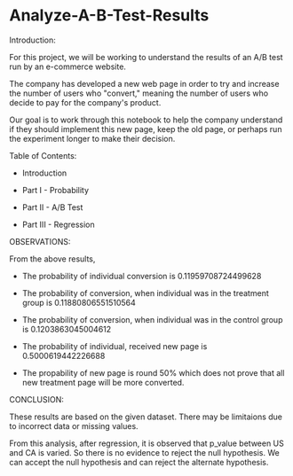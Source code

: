 # Analyze-A-B-Test-Results

Introduction:

For this project, we will be working to understand the results of an A/B test run by an e-commerce website.

The company has developed a new web page in order to try and increase the number of users who "convert," meaning the number of users who decide to pay for the company's product. 

Our goal is to work through this notebook to help the company understand if they should implement this new page, keep the old page, or perhaps run the experiment longer to make their decision.

Table of Contents:

* Introduction

* Part I - Probability

* Part II - A/B Test

* Part III - Regression

OBSERVATIONS:

From the above results,

* The probability of individual conversion is 0.11959708724499628

* The probability of conversion, when individual was in the treatment group is 0.11880806551510564

* The probability of conversion, when individual was in the control group is 0.1203863045004612

* The probability of individual, received new page is 0.5000619442226688

* The propability of new page is round 50% which does not prove that all new treatment page will be more converted.

CONCLUSION:

These results are based on the given dataset. There may be limitaions due to incorrect data or missing values.

From this analysis, after regression, it is observed that p_value between US and CA is varied. So there is no evidence to reject the null hypothesis. We can accept the null hypothesis and can reject the alternate hypothesis.

